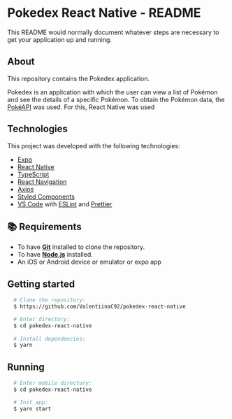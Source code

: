 # Pokedex React Native - README

This README would normally document whatever steps are necessary to get your application up and running.

## About
This repository contains the Pokedex application.

Pokedex is an application with which the user can view a list of Pokémon and see the details of a specific Pokémon. To obtain the Pokémon data, the [PokéAPI](https://pokeapi.co/) was used.
For this, React Native was used

## Technologies
This project was developed with the following technologies:

- [Expo](https://expo.io/)
- [React Native](https://reactnative.dev/)
- [TypeScript](https://www.typescriptlang.org/)
- [React Navigation](https://reactnavigation.org/)
- [Axios](https://github.com/axios/axios)
- [Styled Components](https://styled-components.com/)
- [VS Code](https://code.visualstudio.com/) with [ESLint](https://eslint.org/) and [Prettier](https://prettier.io/)

## :books: Requirements
- To have [**Git**](https://git-scm.com/) installed to clone the repository.
- To have [**Node.js**](https://nodejs.org/en/) installed.
- An iOS or Android device or emulator or expo app

## Getting started
``` bash
  # Clone the repository:
  $ https://github.com/ValentiinaC92/pokedex-react-native

  # Enter directory:
  $ cd pokedex-react-native
  
  # Install dependencies:
  $ yarn
```

## Running
```bash
  # Enter mobile directory:
  $ cd pokedex-react-native

  # Init app:
  $ yarn start
```
